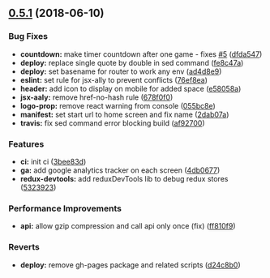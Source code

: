<a name="0.5.1"></a>
## [0.5.1](https://github.com/yassinedoghri/marvel-jarvig/compare/v0.5.0...v0.5.1) (2018-06-10)


### Bug Fixes

* **countdown:** make timer countdown after one game - fixes [#5](https://github.com/yassinedoghri/marvel-jarvig/issues/5) ([dfda547](https://github.com/yassinedoghri/marvel-jarvig/commit/dfda547))
* **deploy:** replace single quote by double in sed command ([fe8c47a](https://github.com/yassinedoghri/marvel-jarvig/commit/fe8c47a))
* **deploy:** set basename for router to work any env ([ad4d8e9](https://github.com/yassinedoghri/marvel-jarvig/commit/ad4d8e9))
* **eslint:** set rule for jsx-ally to prevent conflicts ([76ef8ea](https://github.com/yassinedoghri/marvel-jarvig/commit/76ef8ea))
* **header:** add icon to display on mobile for added space ([e58058a](https://github.com/yassinedoghri/marvel-jarvig/commit/e58058a))
* **jsx-aaly:** remove href-no-hash rule ([678f0f0](https://github.com/yassinedoghri/marvel-jarvig/commit/678f0f0))
* **logo-prop:** remove react warning from console ([055bc8e](https://github.com/yassinedoghri/marvel-jarvig/commit/055bc8e))
* **manifest:** set start url to home screen and fix name ([2dab07a](https://github.com/yassinedoghri/marvel-jarvig/commit/2dab07a))
* **travis:** fix sed command error blocking build ([af92700](https://github.com/yassinedoghri/marvel-jarvig/commit/af92700))


### Features

* **ci:** init ci ([3bee83d](https://github.com/yassinedoghri/marvel-jarvig/commit/3bee83d))
* **ga:** add google analytics tracker on each screen ([4db0677](https://github.com/yassinedoghri/marvel-jarvig/commit/4db0677))
* **redux-devtools:** add reduxDevTools lib to debug redux stores ([5323923](https://github.com/yassinedoghri/marvel-jarvig/commit/5323923))


### Performance Improvements

* **api:** allow gzip compression and call api only once (fix) ([ff810f9](https://github.com/yassinedoghri/marvel-jarvig/commit/ff810f9))


### Reverts

* **deploy:** remove gh-pages package and related scripts ([d24c8b0](https://github.com/yassinedoghri/marvel-jarvig/commit/d24c8b0))



